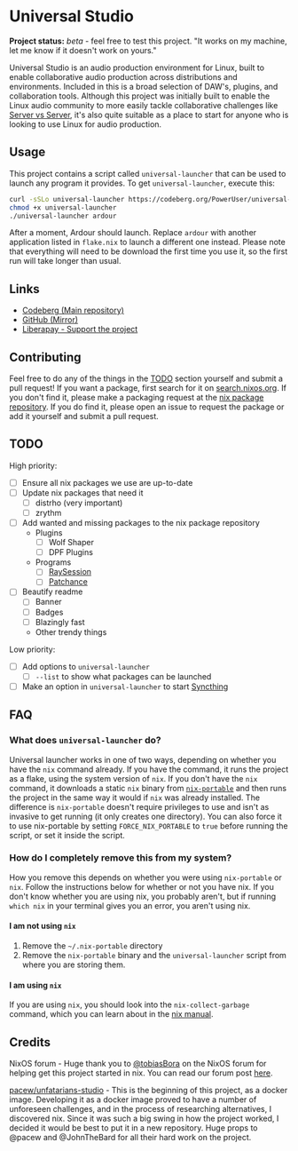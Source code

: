 # Universal Studio

**Project status:** *beta* - feel free to test this project. "It works on my
machine, let me know if it doesn't work on yours."

<!--                  do not break the river please :)                      -->
Universal Studio is an audio production environment for Linux, built to enable
collaborative audio production across distributions and environments. Included
in this is a broad selection of DAW's, plugins, and collaboration tools.
Although this project was initially built to enable the Linux audio community
to more easily tackle collaborative challenges like [Server vs
Server](https://www.servervsserver.com/), it's also quite suitable as a place
to start for anyone who is looking to use Linux for audio production.
<!-- What's a river? Read this: https://w.wiki/44aF                         -->

## Usage

This project contains a script called `universal-launcher` that can be used to
launch any program it provides. To get `universal-launcher`, execute this:

```bash
curl -sSLo universal-launcher https://codeberg.org/PowerUser/universal-studio/raw/branch/main/universal-launcher.sh
chmod +x universal-launcher
./universal-launcher ardour
```

After a moment, Ardour should launch. Replace `ardour` with another application
listed in `flake.nix` to launch a different one instead. Please note that
everything will need to be download the first time you use it, so the first run
will take longer than usual.

## Links

* [Codeberg (Main repository)](https://codeberg.org/PowerUser/universal-studio)
* [GitHub (Mirror)](https://github.com/PowerUser64/universal-studio)
* [Liberapay - Support the project](https://liberapay.com/PowerUser/)

## Contributing

Feel free to do any of the things in the [TODO](#TODO) section yourself and
submit a pull request! If you want a package, first search for it on
[search.nixos.org](https://search.nixos.org/packages?channel=unstable). If you
don't find it, please make a packaging request at the [nix package
repository](https://github.com/NixOS/nixpkgs/). If you do find it, please open
an issue to request the package or add it yourself and submit a pull request.


## TODO

High priority:

* [ ] Ensure all nix packages we use are up-to-date
* [ ] Update nix packages that need it
  * [ ] distrho (very important)
  * [ ] zrythm
* [ ] Add wanted and missing packages to the nix package repository
  * Plugins
    * [ ] Wolf Shaper
    * [ ] DPF Plugins
  * Programs
    * [ ] [RaySession](https://github.com/NixOS/nixpkgs/issues/194022)
    * [ ] [Patchance](https://github.com/NixOS/nixpkgs/issues/194023)
* [ ] Beautify readme
  * [ ] Banner
  * [ ] Badges
  * [ ] Blazingly fast
  * Other trendy things

Low priority:

* [ ] Add options to `universal-launcher`
  * [ ] `--list` to show what packages can be launched
* [ ] Make an option in `universal-launcher` to start
  [Syncthing](https://syncthing.net/)

## FAQ

### What does `universal-launcher` do?

Universal launcher works in one of two ways, depending on whether you have the
`nix` command already. If you have the command, it runs the project as a flake,
using the system version of `nix`. If you don't have the `nix` command, it
downloads a static `nix` binary from
[`nix-portable`](https://github.com/DavHau/nix-portable) and then runs the
project in the same way it would if `nix` was already installed. The difference
is `nix-portable` doesn't require privileges to use and isn't as invasive to
get running (it only creates one directory). You can also force it to use
nix-portable by setting `FORCE_NIX_PORTABLE` to `true` before running the
script, or set it inside the script.

### How do I completely remove this from my system?

How you remove this depends on whether you were using `nix-portable` or `nix`.
Follow the instructions below for whether or not you have nix. If you don't
know whether you are using nix, you probably aren't, but if running `which nix`
in your terminal gives you an error, you aren't using nix.

#### I am not using `nix`

1. Remove the `~/.nix-portable` directory
2. Remove the `nix-portable` binary and the `universal-launcher` script from
   where you are storing them.

#### I am using `nix`

If you are using `nix`, you should look into the `nix-collect-garbage` command,
which you can learn about in the [nix
manual](https://nixos.org/manual/nix/stable/command-ref/nix-collect-garbage.html).

## Credits

NixOS forum - Huge thank you to
[@tobiasBora](https://discourse.nixos.org/u/tobiasBora) on the NixOS forum for
helping get this project started in nix. You can read our forum post
[here](https://discourse.nixos.org/t/22191).

[pacew/unfatarians-studio](https://codeberg.org/pacew/unfatarians-studio) -
This is the beginning of this project, as a docker image. Developing it as a
docker image proved to have a number of unforeseen challenges, and in the
process of researching alternatives, I discovered nix. Since it was such a big
swing in how the project worked, I decided it would be best to put it in a new
repository. Huge props to @pacew and @JohnTheBard for all their hard work on
the project.

<!-- vim: sw=2 ts=2
-->
